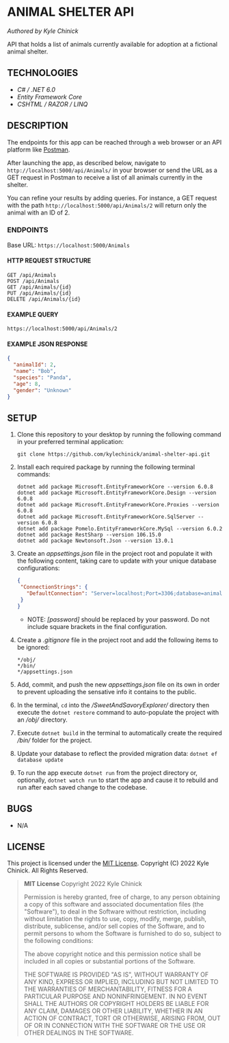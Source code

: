 # ANIMAL SHELTER API

_Authored by Kyle Chinick_

API that holds a list of animals currently available for adoption at a fictional animal shelter.

## TECHNOLOGIES

- _C# / .NET 6.0_
- _Entity Framework Core_
- _CSHTML / RAZOR / LINQ_

## DESCRIPTION

The endpoints for this app can be reached through a web browser or an API platform like [Postman](https://www.postman.com/).

After launching the app, as described below, navigate to `http://localhost:5000/api/Animals/` in your browser or send the URL as a GET request in Postman to receive a list of all animals currently in the shelter.

You can refine your results by adding queries. For instance, a GET request with the path `http://localhost:5000/api/Animals/2` will return only the animal with an ID of 2.

### ENDPOINTS

Base URL: `https://localhost:5000/Animals`

#### HTTP REQUEST STRUCTURE

```Shell
GET /api/Animals
POST /api/Animals
GET /api/Animals/{id}
PUT /api/Animals/{id}
DELETE /api/Animals/{id}
```

#### EXAMPLE QUERY

```Shell
https://localhost:5000/api/Animals/2
```

#### EXAMPLE JSON RESPONSE

```JSON
{
  "animalId": 2,
  "name": "Bob",
  "species": "Panda",
  "age": 8,
  "gender": "Unknown"
}
```

## SETUP

1. Clone this repository to your desktop by running the following command in your preferred terminal application:

   ```Shell
   git clone https://github.com/kylechinick/animal-shelter-api.git
   ```

2. Install each required package by running the following terminal commands:

   ```Shell
   dotnet add package Microsoft.EntityFrameworkCore --version 6.0.8
   dotnet add package Microsoft.EntityFrameworkCore.Design --version 6.0.8
   dotnet add package Microsoft.EntityFrameworkCore.Proxies --version 6.0.8
   dotnet add package Microsoft.EntityFrameworkCore.SqlServer --version 6.0.8
   dotnet add package Pomelo.EntityFrameworkCore.MySql --version 6.0.2
   dotnet add package RestSharp --version 106.15.0
   dotnet add package Newtonsoft.Json --version 13.0.1
   ```

3. Create an _appsettings.json_ file in the project root and populate it with the following content, taking care to update with your unique database configurations:

   ```JSON
   {
    "ConnectionStrings": {
      "DefaultConnection": "Server=localhost;Port=3306;database=animal-shelter_api;uid=root;pwd=epicodus;"
    }
   }
   ```

   - NOTE: _[password]_ should be replaced by your password. Do not include square brackets in the final configuration.

4. Create a _.gitignore_ file in the project root and add the following items to be ignored:

   ```plain text
   */obj/
   */bin/
   */appsettings.json
   ```

5. Add, commit, and push the new _appsettings.json_ file on its own in order to prevent uploading the sensative info it contains to the public.

6. In the terminal, `cd` into the _/SweetAndSavoryExplorer/_ directory then execute the `dotnet restore` command to auto-populate the project with an _/obj/_ directory.

7. Execute `dotnet build` in the terminal to automatically create the required _/bin/_ folder for the project.

8. Update your database to reflect the provided migration data:
   `dotnet ef database update`

9. To run the app execute `dotnet run` from the project directory or, optionally, `dotnet watch run` to start the app and cause it to rebuild and run after each saved change to the codebase.

## BUGS

- N/A

## LICENSE

This project is licensed under the [MIT License](https://opensource.org/licenses/MIT). Copyright (C) 2022 Kyle Chinick. All Rights Reserved.

> **MIT License**
> Copyright 2022 Kyle Chinick
>
> Permission is hereby granted, free of charge, to any person obtaining a copy of this software and associated documentation files (the "Software"), to deal in the Software without restriction, including without limitation the rights to use, copy, modify, merge, publish, distribute, sublicense, and/or sell copies of the Software, and to permit persons to whom the Software is furnished to do so, subject to the following conditions:
>
> The above copyright notice and this permission notice shall be included in all copies or substantial portions of the Software.
>
> THE SOFTWARE IS PROVIDED "AS IS", WITHOUT WARRANTY OF ANY KIND, EXPRESS OR IMPLIED, INCLUDING BUT NOT LIMITED TO THE WARRANTIES OF MERCHANTABILITY, FITNESS FOR A PARTICULAR PURPOSE AND NONINFRINGEMENT. IN NO EVENT SHALL THE AUTHORS OR COPYRIGHT HOLDERS BE LIABLE FOR ANY CLAIM, DAMAGES OR OTHER LIABILITY, WHETHER IN AN ACTION OF CONTRACT, TORT OR OTHERWISE, ARISING FROM, OUT OF OR IN CONNECTION WITH THE SOFTWARE OR THE USE OR OTHER DEALINGS IN THE SOFTWARE.
